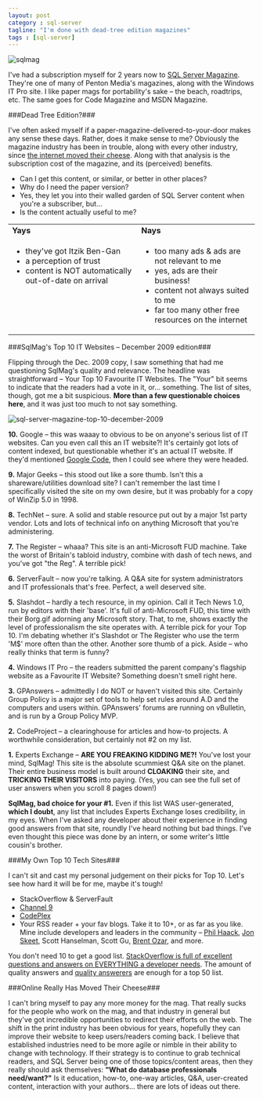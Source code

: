 ```yaml
---
layout: post
category : sql-server
tagline: "I'm done with dead-tree edition magazines"
tags : [sql-server]
---
```


![sqlmag](http://i.imgur.com/iMaB9d2.jpg)

I've had a subscription myself for 2 years now to [SQL Server Magazine](http://www.sqlmag.com/). They're one of many of Penton Media's magazines, along with the Windows IT Pro site. I like paper mags for portability's sake – the beach, roadtrips, etc. The same goes for Code Magazine and MSDN Magazine. 

###Dead Tree Edition?###

I've often asked myself if a paper-magazine-delivered-to-your-door makes any sense these days. Rather, does it make sense to me? Obviously the magazine industry has been in trouble, along with every other industry, since [the internet moved their cheese](http://www.whomovedmycheese.com). Along with that analysis is the subscription cost of the magazine, and its (perceived) benefits. 

* Can I get this content, or similar, or better in other places? 
* Why do I need the paper version? 
* Yes, they let you into their walled garden of SQL Server content when you're a subscriber, but... 
* Is the content actually useful to me? 

<table border="0" cellspacing="0" cellpadding="0">
      <tr>
        <td valign="top"><B>Yays</B>
        </td>
        <td valign="top"><B>Nays</B>
        </td>
      </tr>
      <tr>
        <td valign="top">
<ul><li>they've got Itzik Ben-Gan 
 
<li> a perception of trust 

<li> content is NOT automatically out-of-date on arrival   
        </td>
        <td valign="top">  
        <ul>
<li> too many ads &amp; ads are not relevant to me 
<li> yes, ads are their business! 
 <li> content not always suited to me 
<li> far too many other free resources on the internet     
        </td>
      </tr>
    
  </table>

###SqlMag's Top 10 IT Websites – December 2009 edition###

Flipping through the Dec. 2009 copy, I saw something that had me questioning SqlMag's quality and relevance. The headline was straightforward – Your Top 10 Favourite IT Websites. The "Your" bit seems to indicate that the readers had a vote in it, or... something. The list of sites, though, got me a bit suspicious. **More than a few questionable choices here**, and it was just too much to not say something. 

![sql-server-magazine-top-10-december-2009](http://i.imgur.com/ezZRGpL.png)

**10.** Google – this was waaay to obvious to be on anyone's serious list of IT websites. Can you even call this an IT website?! It's certainly got lots of content indexed, but questionable whether it's an actual IT website. If they'd mentioned [Google Code](http://code.google.com/), then I could see where they were headed.

**9.** Major Geeks – this stood out like a sore thumb. Isn't this a shareware/utilities download site? I can't remember the last time I specifically visited the site on my own desire, but it was probably for a copy of WinZip 5.0 in 1998. 

**8.** TechNet – sure.  A solid and stable resource put out by a major 1st party vendor. Lots and lots of technical info on anything Microsoft that you're administering.

**7.** The Register – whaaa? This site is an anti-Microsoft FUD machine. Take the worst of Britain's tabloid industry, combine with dash of tech news, and you've got "the Reg". A terrible pick!

**6.** ServerFault – now you're talking. A Q&amp;A site for system administrators and IT professionals that's free. Perfect, a well deserved site.

**5.** Slashdot – hardly a tech resource, in my opinion. Call it Tech News 1.0, run by editors with their 'base'. It's full of anti-Microsoft FUD, this time with their Borg.gif adorning any Microsoft story. That, to me, shows exactly the level of professionalism the site operates with. A terrible pick for your Top 10. I'm debating whether it's Slashdot or The Register who use the term 'M$' more often than the other. Another sore thumb of a pick. Aside – who really thinks that term is funny?

**4.** Windows IT Pro – the readers submitted the parent company's flagship website as a Favourite IT Website? Something doesn't smell right here.

**3.** GPAnswers – admittedly I do NOT or haven't visited this site. Certainly Group Policy is a major set of tools to help set rules around A.D and the computers and users within. GPAnswers' forums are running on vBulletin, and is run by a Group Policy MVP.

**2.** CodeProject – a clearinghouse for articles and how-to projects. A worthwhile consideration, but certainly not #2 on my list.

**1.** Experts Exchange – **ARE YOU FREAKING KIDDING ME?!** You've lost your mind, SqlMag! This site is the absolute scummiest Q&amp;A site on the planet. Their entire business model is built around **CLOAKING** their site, and **TRICKING THEIR VISITORS** into paying. (Yes, you can see the full set of user answers when you scroll 8 pages down!) 
 
**SqlMag, bad choice for your #1.** Even if this list WAS user-generated, **which I doubt**, any list that includes Experts Exchange loses credibility, in my eyes. When I've asked any developer about their experience in finding good answers from that site, roundly I've heard nothing but bad things. I've even thought this piece was done by an intern, or some writer's little cousin's brother.

###My Own Top 10 Tech Sites###

I can't sit and cast my personal judgement on their picks for Top 10. Let's see how hard it will be for me, maybe it's tough! 
* StackOverflow &amp; ServerFault 
* [Channel 9](http://channel9.msdn.com/)
* [CodePlex](http://www.codeplex.com/)
* Your RSS reader + your fav blogs. Take it to 10+, or as far as you like.  Mine include developers and leaders in the community – [Phil Haack](http://haacked.com/), [Jon Skeet](http://msmvps.com/blogs/jon_skeet/Default.aspx), Scott Hanselman, Scott Gu, [Brent Ozar](http://www.brentozar.com/), and more. 
 
You don't need 10 to get a good list. [StackOverflow is full of excellent questions and answers on EVERYTHING a developer needs](http://www.stackoverflow.com). The amount of quality answers and [quality answerers](http://stackoverflow.com/users) are enough for a top 50 list.

###Online Really Has Moved Their Cheese###

I can't bring myself to pay any more money for the mag. That really sucks for the people who work on the mag, and that industry in general but they've got incredible opportunities to redirect their efforts on the web. The shift in the print industry has been obvious for years, hopefully they can improve their website to keep users/readers coming back. I believe that established industries need to be more agile or nimble in their ability to change with technology.
If their strategy is to continue to grab technical readers, and SQL Server being one of those topics/content areas, then they really should ask themselves: **"What do database professionals need/want?"** Is it education, how-to, one-way articles, Q&amp;A, user-created content, interaction with your authors... there are lots of ideas out there.
